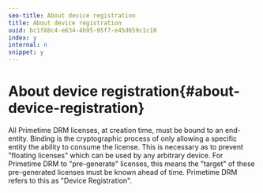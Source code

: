 ```yaml
---
seo-title: About device registration
title: About device registration
uuid: bc1f88c4-e634-4b95-95f7-e45d659c1c18
index: y
internal: n
snippet: y
---
```


# About device registration{#about-device-registration}

All Primetime DRM licenses, at creation time, must be bound to an end-entity. Binding is the cryptographic process of only allowing a specific entity the ability to consume the license. This is necessary as to prevent "floating licenses" which can be used by any arbitrary device. For Primetime DRM to "pre-generate" licenses, this means the "target" of these pre-generated licenses must be known ahead of time. Primetime DRM refers to this as "Device Registration". 
